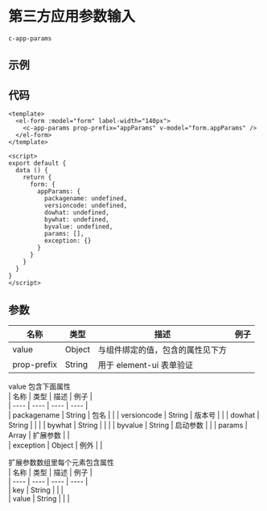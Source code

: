 # 第三方应用参数输入

`c-app-params`

## 示例

<Demo>
  <AppParamsDemo />
</Demo>

## 代码

```vue
<template>
  <el-form :model="form" label-width="140px">
    <c-app-params prop-prefix="appParams" v-model="form.appParams" />
  </el-form>
</template>

<script>
export default {
  data () {
    return {
      form: {
        appParams: {
          packagename: undefined,
          versioncode: undefined,
          dowhat: undefined,
          bywhat: undefined,
          byvalue: undefined,
          params: [],
          exception: {}
        }
      }
    }
  }
}
</script>
```

## 参数

| 名称        | 类型   | 描述                             | 例子 |
| ----------- | ------ | -------------------------------- | ---- |
| value       | Object | 与组件绑定的值，包含的属性见下方 |      |
| prop-prefix | String | 用于 element-ui 表单验证         |      |

value 包含下面属性  
| 名称 | 类型 | 描述 | 例子 |  
| ---- | ---- | ---- | ---- |  
| packagename | String | 包名 | |
| versioncode | String | 版本号 | |
| dowhat | String | | |
| bywhat | String | | |
| byvalue | String | 启动参数 | |
| params | Array | 扩展参数 | |  
| exception | Object | 例外 | |

扩展参数数组里每个元素包含属性  
| 名称 | 类型 | 描述 | 例子 |  
| ---- | ---- | ---- | ---- |  
| key | String | | |  
| value | String | | |

<!-- <Comment /> -->
